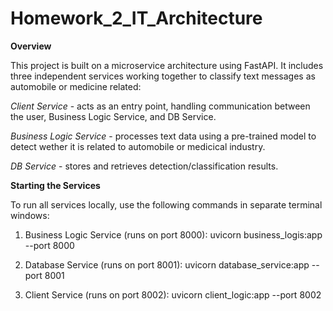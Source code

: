 # Homework_2_IT_Architecture

**Overview**

This project is built on a microservice architecture using FastAPI. It includes three independent services working together to classify text messages as automobile or medicine related:

*Client Service* - acts as an entry point, handling communication between the user, Business Logic Service, and DB Service.

*Business Logic Service* - processes text data using a pre-trained model to detect wether it is related to automobile or medicical industry.

*DB Service* - stores and retrieves detection/classification results.

**Starting the Services**

To run all services locally, use the following commands in separate terminal windows:

1. Business Logic Service (runs on port 8000):
uvicorn business_logis:app --port 8000

3. Database Service (runs on port 8001):
uvicorn database_service:app --port 8001

4. Client Service (runs on port 8002):
uvicorn client_logic:app --port 8002


